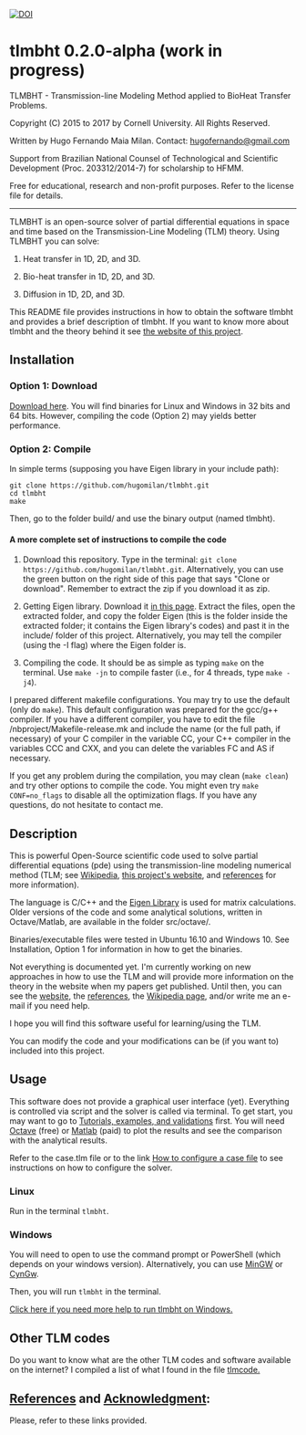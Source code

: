 [![DOI](https://zenodo.org/badge/61003231.svg)](https://zenodo.org/badge/latestdoi/61003231)

# tlmbht 0.2.0-alpha (work in progress)
 TLMBHT - Transmission-line Modeling Method applied to BioHeat Transfer Problems.
  
 Copyright (C) 2015 to 2017 by Cornell University. All Rights Reserved.
  
 Written by Hugo Fernando Maia Milan. Contact: hugofernando@gmail.com

 Support from Brazilian National Counsel of Technological and Scientific Development (Proc. 203312/2014-7) for scholarship to HFMM.
  
 Free for educational, research and non-profit purposes.  Refer to the license file for details.
***

TLMBHT is an open-source solver of partial differential equations in space and time based on the Transmission-Line Modeling (TLM) theory.  Using TLMBHT you can solve:

1. Heat transfer in 1D, 2D, and 3D.

2. Bio-heat transfer in 1D, 2D, and 3D.

3. Diffusion in 1D, 2D, and 3D.

This README file provides instructions in how to obtain the software tlmbht and provides a brief description of tlmbht. If you want to know more about tlmbht and the theory behind it see [the website of this project](https://hugomilan.github.io/tlmbht/).

## Installation
### Option 1: Download

[Download here](https://github.com/hugomilan/tlmbht/releases). You will find binaries for Linux and Windows in 32 bits and 64 bits. However, compiling the code (Option 2) may yields better performance.
    
### Option 2: Compile
In simple terms (supposing you have Eigen library in your include path):
    
    git clone https://github.com/hugomilan/tlmbht.git
    cd tlmbht
    make
    
Then, go to the folder build/ and use the binary output (named tlmbht).

#### A more complete set of instructions to compile the code
        
1. Download this repository. Type in the terminal: `git clone https://github.com/hugomilan/tlmbht.git`. Alternatively, you can use the green button on the right side of this page that says "Clone or download". Remember to extract the zip if you download it as zip.

2. Getting Eigen library. Download it [in this page](http://eigen.tuxfamily.org/index.php?title=Main_Page). Extract the files, open the extracted folder, and copy the folder Eigen (this is the folder inside the extracted folder; it contains the Eigen library's codes) and past it in the include/ folder of this project. Alternatively, you may tell the compiler (using the -I flag) where the Eigen folder is.

3. Compiling the code. It should be as simple as typing `make` on the terminal. Use `make -jn` to compile faster (i.e., for 4 threads, type `make -j4`).

I prepared different makefile configurations. You may try to use the default (only do `make`). This default configuration was prepared for the gcc/g++ compiler. If you have a different compiler, you have to edit the file /nbproject/Makefile-release.mk and include the name (or the full path, if necessary) of your C compiler in the variable CC, your C++ compiler in the variables CCC and CXX, and you can delete the variables FC and AS if necessary.

If you get any problem during the compilation, you may clean (`make clean`) and try other options to compile the code. You might even try `make CONF=no_flags` to disable all the optimization flags. If you have any questions, do not hesitate to contact me.
 
## Description

This is powerful Open-Source scientific code used to solve partial differential equations (pde) using the transmission-line modeling numerical method (TLM; see [Wikipedia](https://en.wikipedia.org/wiki/Transmission-line_matrix_method), [this project's website](https://hugomilan.github.io/tlmbht/), and [references](https://github.com/hugomilan/tlmbht/blob/master/references.md) for more information).

The language is C/C++ and the [Eigen Library](http://www.eigen.tuxfamily.org) is used for matrix calculations. Older versions of the code and some analytical solutions, written in Octave/Matlab, are available in the folder src/octave/.

Binaries/executable files were tested in Ubuntu 16.10 and Windows 10. See Installation, Option 1 for information in how to get the binaries.

Not everything is documented yet. I'm currently working on new approaches in how to use the TLM and will provide more information on the theory in the website when my papers get published. Until then, you can see the [website](https://hugomilan.github.io/tlmbht/), the [references](https://github.com/hugomilan/tlmbht/blob/master/references.md), the [Wikipedia page](https://en.wikipedia.org/wiki/Transmission-line_matrix_method), and/or write me an e-mail if you need help.

I hope you will find this software useful for learning/using the TLM.

You can modify the code and your modifications can be (if you want to) included into this project.

## Usage

This software does not provide a graphical user interface (yet). Everything is controlled via script and the solver is called via terminal. To get start, you may want to go to [Tutorials, examples, and validations](https://hugomilan.github.io/tlmbht/vte/index.html) first. You will need [Octave](https://www.gnu.org/software/octave/) (free) or [Matlab](https://www.mathworks.com/products/matlab.html) (paid) to plot the results and see the comparison with the analytical results.

Refer to the case.tlm file or to the link [How to configure a case file](https://hugomilan.github.io/tlmbht/conf/case-file.html) to see instructions on how to configure the solver.

### Linux 
Run in the terminal `tlmbht`.

### Windows
You will need to open to use the command prompt or PowerShell (which depends on your windows version). Alternatively, you can use [MinGW](http://www.mingw.org/) or [CynGw](http://www.cygwin.com/).

Then, you will run `tlmbht` in the terminal.

[Click here if you need more help to run tlmbht on Windows.](https://hugomilan.github.io/tlmbht/conf/tlmbht-windows.html)

## Other TLM codes

Do you want to know what are the other TLM codes and software available on the internet? I compiled a list of what I found in the file [tlmcode.](https://github.com/hugomilan/tlmbht/blob/master/tlmcode.md)

## [References](https://github.com/hugomilan/tlmbht/blob/master/references.md) and [Acknowledgment](https://github.com/hugomilan/tlmbht/blob/master/acknowledgment.md):

Please, refer to these links provided.

